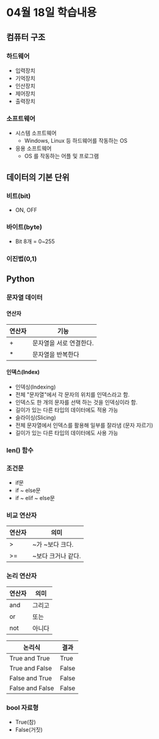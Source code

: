# 04월 18일 학습내용
## 컴퓨터 구조
### 하드웨어
- 입력장치
- 기억장치
- 인산장치
- 제어장치
- 출력장치
### 소프트웨어
- 시스템 소프트웨어
  - Windows, Linux 등 하드웨어를 작동하는 OS
- 응용 소프트웨어
  - OS 를 작동하는 어플 및 프로그램
## 데이터의 기본 단위
### 비트(bit)
- ON, OFF
### 바이트(byte)
- Bit 8개 = 0~255
### 이진법(0,1)

## Python
### 문자열 데이터
#### 연산자
연산자  | 기능
-------|-------
\+ | 문자열을 서로 연결한다.
\* | 문자열을 반복한다
#### 인덱스(Index)
- 인덱싱(Indexing)
 - 전체 "문자열"에서 각 문자의 위치를 인덱스라고 함.
 - 인덱스도 한 개의 문자를 선택 하는 것을 인덱싱이라 함.
 - 길이가 있는 다른 타입의 데이터에도 적용 가능
- 슬라이싱(Slicing)
 - 전체 문자열에서 인덱스를 활용해 일부를 잘라냄 (문자 자르기)
 - 길이가 있는 다른 타입의 데이터에도 사용 가능
### len() 함수
### 조건문
- if문
- if ~ else문
- if ~ elif ~ else문
### 비교 연산자
연산자|의미
------|------
\> |~가 ~보다 크다.
\>= |~보다 크거나 같다.
### 논리 연산자
연산자|의미
------|------
and|그리고
or|또는
not|아니다

논리식|결과
-----|-----
True and True| True
True and False| False
False and True| False
False and False| False
### bool 자료형
- True(참)
- False(거짓)
